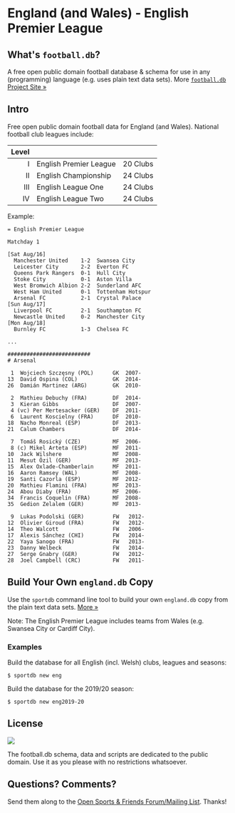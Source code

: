# England (and Wales) - English Premier League

## What's `football.db`?

A free open public domain football database & schema
for use in any (programming) language (e.g. uses plain text data sets).
More [`football.db` Project Site »](http://openfootball.github.io)


## Intro

Free open public domain football data for England (and Wales).
National football club leagues include:

| Level |                               |           |
| ----: | ----------------------------- | --------- |
|     I | English Premier League        | 20 Clubs  |
|    II | English Championship          | 24 Clubs  |
|   III | English League One            | 24 Clubs  |
|    IV | English League Two            | 24 Clubs  |



Example:

```
= English Premier League

Matchday 1

[Sat Aug/16]
  Manchester United    1-2  Swansea City
  Leicester City       2-2  Everton FC
  Queens Park Rangers  0-1  Hull City
  Stoke City           0-1  Aston Villa
  West Bromwich Albion 2-2  Sunderland AFC
  West Ham United      0-1  Tottenham Hotspur
  Arsenal FC           2-1  Crystal Palace
[Sun Aug/17]
  Liverpool FC         2-1  Southampton FC
  Newcastle United     0-2  Manchester City
[Mon Aug/18]
  Burnley FC           1-3  Chelsea FC

...
```

```
##########################
# Arsenal

 1  Wojciech Szczęsny (POL)      GK  2007-
13  David Ospina (COL)           GK  2014-
26  Damián Martinez (ARG)        GK  2010-

 2  Mathieu Debuchy (FRA)        DF  2014-
 3  Kieran Gibbs                 DF  2007-
 4 (vc) Per Mertesacker (GER)    DF  2011-
 6  Laurent Koscielny (FRA)      DF  2010-
18  Nacho Monreal (ESP)          DF  2013-
21  Calum Chambers               DF  2014-

 7  Tomáš Rosický (CZE)          MF  2006-
 8 (c) Mikel Arteta (ESP)        MF  2011-
10  Jack Wilshere                MF  2008-
11  Mesut Özil (GER)             MF  2013-
15  Alex Oxlade-Chamberlain      MF  2011-
16  Aaron Ramsey (WAL)           MF  2008-
19  Santi Cazorla (ESP)          MF  2012-
20  Mathieu Flamini (FRA)        MF  2013-
24  Abou Diaby (FRA)             MF  2006-
34  Francis Coquelin (FRA)       MF  2008-
35  Gedion Zelalem (GER)         MF  2013-

 9  Lukas Podolski (GER)         FW   2012-
12  Olivier Giroud (FRA)         FW   2012-
14  Theo Walcott                 FW   2006-
17  Alexis Sánchez (CHI)         FW   2014-
22  Yaya Sanogo (FRA)            FW   2013-
23  Danny Welbeck                FW   2014-
27  Serge Gnabry (GER)           FW   2012-
28  Joel Campbell (CRC)          FW   2011-
```


## Build Your Own `england.db` Copy

Use the `sportdb` command line tool to build your own `england.db` copy
from the plain text data sets. [More »](https://github.com/openfootball/datafile)


Note:  The English Premier League includes teams from Wales
(e.g. Swansea City or Cardiff City).


### Examples

Build the database for all English (incl. Welsh) clubs, leagues and seasons:

    $ sportdb new eng

Build the database for the 2019/20 season:

    $ sportdb new eng2019-20


## License

![](https://publicdomainworks.github.io/buttons/zero88x31.png)

The football.db schema, data and scripts are dedicated to the public domain. Use it as you please with no restrictions whatsoever.


## Questions? Comments?

Send them along to the
[Open Sports & Friends Forum/Mailing List](http://groups.google.com/group/opensport).
Thanks!
